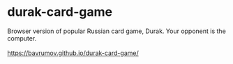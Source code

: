 # durak-card-game
Browser version of popular Russian card game, Durak.  Your opponent is the computer.
<br><br>
https://bavrumov.github.io/durak-card-game/
